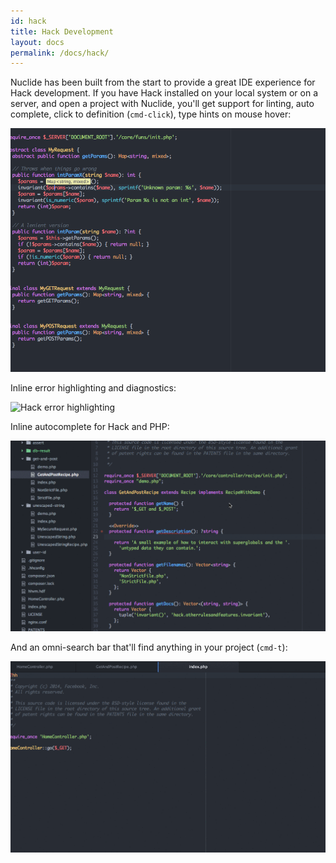 ```yaml
---
id: hack
title: Hack Development
layout: docs
permalink: /docs/hack/
---
```


Nuclide has been built from the start to provide a great IDE experience for Hack development. If
you have Hack installed on your local system or on a server, and open a project with Nuclide,
you'll get support for linting, auto complete, click to definition (`cmd-click`), type hints on mouse hover:

![Hack type hinting](/static/images/docs/HackTypeHinting.png)

Inline error highlighting and diagnostics:

![Hack error highlighting](/static/images/docs/NuclideHackError.gif)

Inline autocomplete for Hack and PHP:

![Inline autocomplete](/static/images/docs/HackAutocomplete.gif)

And an omni-search bar that'll find anything in your project (`cmd-t`):

![Hack omni-search](/static/images/docs/NuclideSearch.gif)
